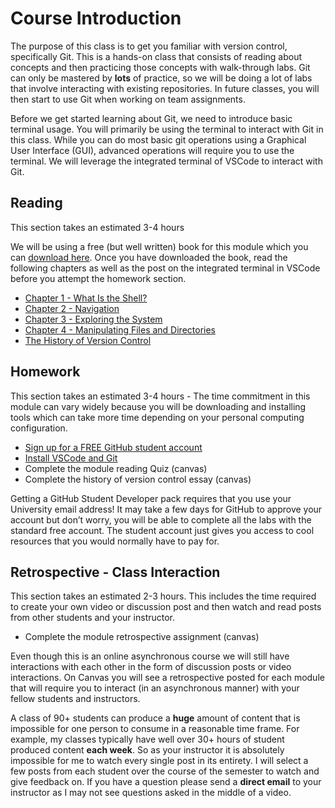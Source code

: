 # Course Introduction

The purpose of this class is to get you familiar with version control,
specifically Git. This is a hands-on class that consists of reading
about concepts and then practicing those concepts with walk-through
labs. Git can only be mastered by **lots** of practice, so we will be
doing a lot of labs that involve interacting with existing repositories.
In future classes, you will then start to use Git when working on team
assignments.

Before we get started learning about Git, we need to introduce basic
terminal usage. You will primarily be using the terminal to interact
with Git in this class. While you can do most basic git operations using
a Graphical User Interface (GUI), advanced operations will require you to
use the terminal. We will leverage the integrated terminal of VSCode to
interact with Git.

## Reading

This section takes an estimated 3-4 hours

We will be using a free (but well written) book for this module which
you can [download here](https://drive.google.com/file/d/1nJ0XC0H7eI5I_g9WCqY9v-LlBMREaRBe/view?usp=share_link).
Once you have downloaded the book, read the following chapters as well as
the post on the integrated terminal in VSCode before you attempt the
homework section.

- [Chapter 1 - What Is the Shell?](https://drive.google.com/file/d/1nJ0XC0H7eI5I_g9WCqY9v-LlBMREaRBe/view)
- [Chapter 2 - Navigation](https://drive.google.com/file/d/1nJ0XC0H7eI5I_g9WCqY9v-LlBMREaRBe/view)
- [Chapter 3 - Exploring the System](https://drive.google.com/file/d/1nJ0XC0H7eI5I_g9WCqY9v-LlBMREaRBe/view)
- [Chapter 4 - Manipulating Files and Directories](https://drive.google.com/file/d/1nJ0XC0H7eI5I_g9WCqY9v-LlBMREaRBe/view)
- [The History of Version Control](https://drive.google.com/file/d/12A_7HZiZXWAOQ6r3BsGqiiH25CA_WzIi/view?usp=share_link)

## Homework

This section takes an estimated 3-4 hours - The time commitment in this
module can vary widely because you will be downloading and installing
tools which can take more time depending on your personal computing
configuration.

- [Sign up for a FREE GitHub student account](https://education.github.com/pack)
- [Install VSCode and Git](https://shanepanter.com/teaching/vscode-tips-and-tricks.html)
- Complete the module reading Quiz (canvas)
- Complete the history of version control essay (canvas)

Getting a GitHub Student Developer pack requires that you use your
University email address! It may take a few days for GitHub to approve
your account but don’t worry, you will be able to complete all the labs
with the standard free account. The student account just gives you
access to cool resources that you would normally have to pay for.

## Retrospective - Class Interaction

This section takes an estimated 2-3 hours. This includes the time
required to create your own video or discussion post and then watch and
read posts from other students and your instructor.

- Complete the module retrospective assignment (canvas)

Even though this is an online asynchronous course we will still have
interactions with each other in the form of discussion posts or video
interactions. On Canvas you will see a retrospective posted for each
module that will require you to interact (in an asynchronous manner)
with your fellow students and instructors.

A class of 90+ students can produce a **huge** amount of content that is
impossible for one person to consume in a reasonable time frame. For
example, my classes typically have well over 30+ hours of student
produced content **each week**. So as your instructor it is absolutely
impossible for me to watch every single post in its entirety. I will
select a few posts from each student over the course of the semester to
watch and give feedback on. If you have a question please send a
**direct email** to your instructor as I may not see questions asked in
the middle of a video.

